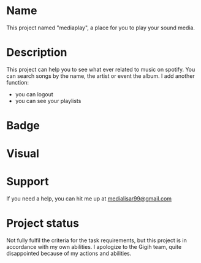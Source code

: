 # Name
This project named "mediaplay", a place for you to play your sound media.

# Description
This project can help you to see what ever related to music on spotify. You can search songs by the name, the artist or event the album.
I add another function:
- you can logout
- you can see your playlists

# Badge


# Visual


# Support
If you need a help, you can hit me up at medialisar99@gmail.com

# Project status
Not fully fulfil the criteria for the task requirements, but this project is in accordance with my own abilities. I apologize to the Gigih team, quite disappointed because of my actions and abilities.